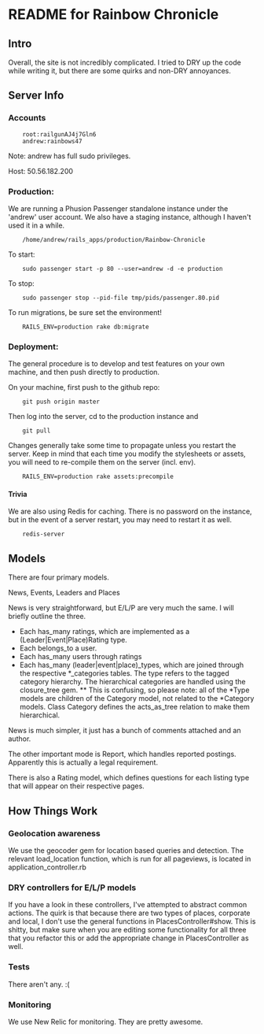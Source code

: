 # README for Rainbow Chronicle
## Intro
Overall, the site is not incredibly complicated. I tried to DRY up the code while writing it, but there are some quirks and non-DRY annoyances.

## Server Info
### Accounts
		root:railgunAJ4j7Gln6
		andrew:rainbows47

Note: andrew has full sudo privileges.

Host: 50.56.182.200

### Production:
We are running a Phusion Passenger standalone instance under the 'andrew' user account. We also have a staging instance, although I haven't used it in a while.

		/home/andrew/rails_apps/production/Rainbow-Chronicle

To start:

		sudo passenger start -p 80 --user=andrew -d -e production
To stop:

		sudo passenger stop --pid-file tmp/pids/passenger.80.pid

To run migrations, be sure set the environment!

		RAILS_ENV=production rake db:migrate

### Deployment:
The general procedure is to develop and test features on your own machine, and then push directly to production.

On your machine, first push to the github repo:

		git push origin master
Then log into the server, cd to the production instance and

		git pull
Changes generally take some time to propagate unless you restart the server. Keep in mind that each time you modify the stylesheets or assets, you will need to re-compile them on the server (incl. env).

		RAILS_ENV=production rake assets:precompile
#### Trivia
We are also using Redis for caching. There is no password on the instance, but in the event of a server restart, you may need to restart it as well.

		redis-server

## Models

There are four primary models.

News, Events, Leaders and Places

News is very straightforward, but E/L/P are very much the same. I will briefly outline the three.

* Each has_many ratings, which are implemented as a (Leader|Event|Place)Rating type.
* Each belongs_to a user.
* Each has_many users through ratings
* Each has\_many (leader|event|place)_types, which are joined through the respective *\_categories tables. The type refers to the tagged category hierarchy. The hierarchical categories are handled using the closure\_tree gem.
** This is confusing, so please note: all of the \*Type models are children of the Category model, not related to the *Category models. Class Category defines the acts\_as\_tree relation to make them hierarchical.

News is much simpler, it just has a bunch of comments attached and an author.

The other important mode is Report, which handles reported postings. Apparently this is actually a legal requirement.

There is also a Rating model, which defines questions for each listing type that will appear on their respective pages.

## How Things Work
### Geolocation awareness
We use the geocoder gem for location based queries and detection. The relevant load\_location function, which is run for all pageviews, is located in application\_controller.rb
### DRY controllers for E/L/P models
If you have a look in these controllers, I've attempted to abstract common actions. The quirk is that because there are two types of places, corporate and local, I don't use the general functions in PlacesController#show. This is shitty, but make sure when you are editing some functionality for all three that you refactor this or add the appropriate change in PlacesController as well.
### Tests
There aren't any. :(
### Monitoring
We use New Relic for monitoring. They are pretty awesome.